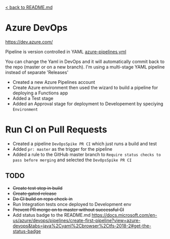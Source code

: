 [&lt; back to README.md](../README.md)

# Azure DevOps

https://dev.azure.com/

Pipeline is version controlled in YAML [azure-pipelines.yml](../azure-pipelines.yml)

You can change the Yaml in DevOps and it will automatically commit back to the repo (master or on a new branch).
I'm using a multi-stage YAML pipeline instead of separate 'Releases'

- Created a new Azure Pipelines account
- Create Azure environment then used the wizard to build a pipeline for deploying a Functions app
- Added a Test stage
- Added an Approval stage for deployment to Developement by speciying `Environment`

# Run CI on Pull Requests
- Created a pipeline `DevOpsSpike PR CI` which just runs a build and test
- Added `pr: master` as the trigger for the pipeline
- Added a rule to the GitHub master branch to `Require status checks to pass before merging` and selected the `DevOpsSpike PR CI`


## TODO
- ~~Create test step in build~~
- ~~Create gated release~~
- ~~Do CI build on repo check-in~~
- Run Integration tests once deployed to Development env
- ~~Prevent PR merge on to master without successful CI~~
- Add status badge to the README.md https://docs.microsoft.com/en-us/azure/devops/pipelines/create-first-pipeline?view=azure-devops&tabs=java%2Cyaml%2Cbrowser%2Ctfs-2018-2#get-the-status-badge





